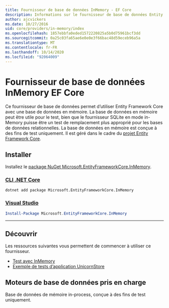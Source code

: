 ```yaml
---
title: Fournisseur de base de données InMemory - EF Core
description: Informations sur le fournisseur de base de données Entity Framework Core InMemory.
author: ajcvickers
ms.date: 10/27/2016
uid: core/providers/in-memory/index
ms.openlocfilehash: 1857ebbfa0eded1572220825a5b0d75961bcf3dd
ms.sourcegitcommit: 0a25c03fa65ae6e0e0e3f66bac48d59eceb96a5a
ms.translationtype: MT
ms.contentlocale: fr-FR
ms.lasthandoff: 10/14/2020
ms.locfileid: "92064009"
---
```

# <a name="ef-core-in-memory-database-provider"></a>Fournisseur de base de données InMemory EF Core

Ce fournisseur de base de données permet d’utiliser Entity Framework Core avec une base de données en mémoire. La base de données en mémoire peut être utile pour le test, bien que le fournisseur SQLite en mode in-Memory puisse être un test de remplacement plus approprié pour les bases de données relationnelles. La base de données en mémoire est conçue à des fins de test uniquement. Il est géré dans le cadre du [projet Entity Framework Core](https://github.com/aspnet/EntityFrameworkCore).

## <a name="install"></a>Installer

Installez le [package NuGet Microsoft.EntityFrameworkCore.InMemory](https://www.nuget.org/packages/Microsoft.EntityFrameworkCore.InMemory/).

### <a name="net-core-cli"></a>[CLI .NET Core](#tab/dotnet-core-cli)

```dotnetcli
dotnet add package Microsoft.EntityFrameworkCore.InMemory
```

### <a name="visual-studio"></a>[Visual Studio](#tab/vs)

```powershell
Install-Package Microsoft.EntityFrameworkCore.InMemory
```

***

## <a name="get-started"></a>Découvrir

Les ressources suivantes vous permettent de commencer à utiliser ce fournisseur.

* [Test avec InMemory](xref:core/miscellaneous/testing/in-memory)
* [Exemple de tests d’application UnicornStore](https://github.com/rowanmiller/UnicornStore/blob/master/UnicornStore/src/UnicornStore.Tests/Controllers/ShippingControllerTests.cs)

## <a name="supported-database-engines"></a>Moteurs de base de données pris en charge

Base de données de mémoire in-process, conçue à des fins de test uniquement.
